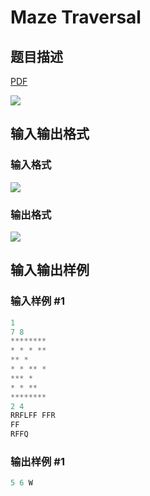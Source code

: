 # Maze Traversal

## 题目描述

[problemUrl]: https://uva.onlinejudge.org/index.php?option=com_onlinejudge&Itemid=8&category=15&page=show_problem&problem=1318

[PDF](https://uva.onlinejudge.org/external/103/p10377.pdf)

![](https://cdn.luogu.com.cn/upload/vjudge_pic/UVA10377/f77090209712a2d4282b5cb882e7990e68053f2b.png)

## 输入输出格式

### 输入格式

![](https://cdn.luogu.com.cn/upload/vjudge_pic/UVA10377/e74474a0956c47b992295366e3454dd258254cd2.png)

### 输出格式

![](https://cdn.luogu.com.cn/upload/vjudge_pic/UVA10377/f9e63ca50bb29d87830ccb2dad145a550683dcd5.png)

## 输入输出样例

### 输入样例 #1

```cpp
1
7 8
********
* * * **
** *
* * ** *
*** *
* * **
********
2 4
RRFLFF FFR
FF
RFFQ
```


### 输出样例 #1

```cpp
5 6 W
```


